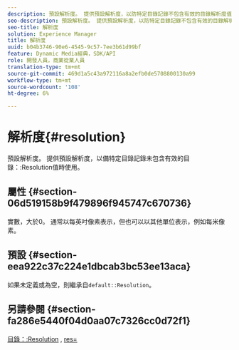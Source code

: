 ```yaml
---
description: 預設解析度。 提供預設解析度，以防特定目錄記錄不包含有效的目錄解析度值。
seo-description: 預設解析度。 提供預設解析度，以防特定目錄記錄不包含有效的目錄解析度值。
seo-title: 解析度
solution: Experience Manager
title: 解析度
uuid: b04b3746-90e6-4545-9c57-7ee3b61d99bf
feature: Dynamic Media經典，SDK/API
role: 開發人員，商業從業人員
translation-type: tm+mt
source-git-commit: 469d1a5c43a972116a8a2efb0de5708800130a99
workflow-type: tm+mt
source-wordcount: '108'
ht-degree: 6%

---
```



# 解析度{#resolution}

預設解析度。 提供預設解析度，以備特定目錄記錄未包含有效的目錄：:Resolution值時使用。

## 屬性 {#section-06d519158b9f479896f945747c670736}

實數，大於0。 通常以每英吋像素表示，但也可以以其他單位表示，例如每米像素。

## 預設 {#section-eea922c37c224e1dbcab3bc53ee13aca}

如果未定義或為空，則繼承自`default::Resolution`。

## 另請參閱 {#section-fa286e5440f04d0aa07c7326cc0d72f1}

[目錄：:Resolution](../../../../../ir-api/material-cat/image-rendering-api-ref/c-ir-material-catalog/c-ir-material-data-reference/r-ir-resolution-dataref.md#reference-6a2d64c2d72b438fade58a3391569da7) ,  [res=](../../../../../ir-api/http-protocol/image-rendering-api-ref/c-ir-http-protocol-ref/c-ir-http-protocol-command-reference/r-ir-res.md#reference-0ad9de8887144c83a6db97b4994f7c04)
